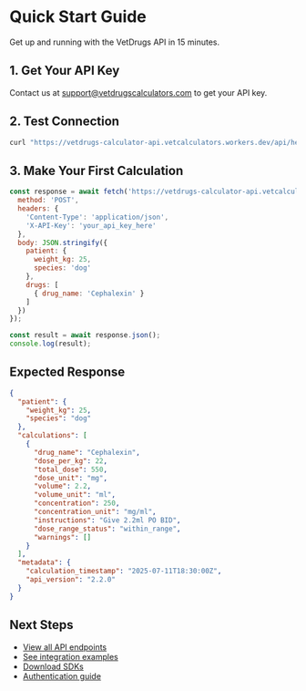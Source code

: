 # Quick Start Guide

Get up and running with the VetDrugs API in 15 minutes.

## 1. Get Your API Key

Contact us at support@vetdrugscalculators.com to get your API key.

## 2. Test Connection

```bash
curl "https://vetdrugs-calculator-api.vetcalculators.workers.dev/api/health"
```

## 3. Make Your First Calculation

```javascript
const response = await fetch('https://vetdrugs-calculator-api.vetcalculators.workers.dev/api/calculate', {
  method: 'POST',
  headers: {
    'Content-Type': 'application/json',
    'X-API-Key': 'your_api_key_here'
  },
  body: JSON.stringify({
    patient: {
      weight_kg: 25,
      species: 'dog'
    },
    drugs: [
      { drug_name: 'Cephalexin' }
    ]
  })
});

const result = await response.json();
console.log(result);
```

## Expected Response

```json
{
  "patient": {
    "weight_kg": 25,
    "species": "dog"
  },
  "calculations": [
    {
      "drug_name": "Cephalexin",
      "dose_per_kg": 22,
      "total_dose": 550,
      "dose_unit": "mg",
      "volume": 2.2,
      "volume_unit": "ml",
      "concentration": 250,
      "concentration_unit": "mg/ml",
      "instructions": "Give 2.2ml PO BID",
      "dose_range_status": "within_range",
      "warnings": []
    }
  ],
  "metadata": {
    "calculation_timestamp": "2025-07-11T18:30:00Z",
    "api_version": "2.2.0"
  }
}
```

## Next Steps

- [View all API endpoints](../api-reference/)
- [See integration examples](../integrations/)
- [Download SDKs](../examples/)
- [Authentication guide](authentication.md)